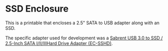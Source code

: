 # SSD Enclosure

This is a printable that encloses a 2.5" SATA to USB adapter
along with an SSD.

The specific adapter used for development was a [Sabrent USB 3.0 to SSD / 2.5-Inch SATA I/II/IIIHard Drive Adapter (EC-SSHD)](https://www.amazon.com/Sabrent-2-5-Inch-Adapter-Optimized-EC-SSHD/dp/B011M8YACM).

